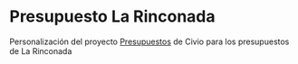 # Presupuesto La Rinconada

Personalización del proyecto [Presupuestos][1] de Civio para los presupuestos de La Rinconada

[1]: https://github.com/civio/presupuesto
